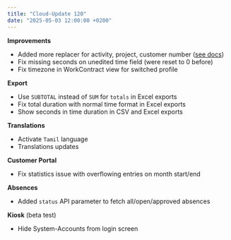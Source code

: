 ```yaml
---
title: "Cloud-Update 120"
date: "2025-05-03 12:00:00 +0200"
---
```


**Improvements**
- Added more replacer for activity, project, customer number ([see docs](https://www.kimai.org/documentation/configurations.html#customer))
- Fix missing seconds on unedited time field (were reset to 0 before)
- Fix timezone in WorkContract view for switched profile

**Export**
- Use `SUBTOTAL` instead of `SUM` for `totals` in Excel exports
- Fix total duration with normal time format in Excel exports
- Show seconds in time duration in CSV and Excel exports

**Translations**
- Activate `Tamil` language
- Translations updates

**Customer Portal**
- Fix statistics issue with overflowing entries on month start/end

**Absences**
- Added `status` API parameter to fetch all/open/approved absences

**Kiosk** (beta test)
- Hide System-Accounts from login screen
